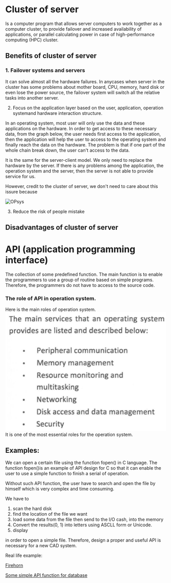 # Cluster of server
Is a computer program that allows server computers to work together as a computer cluster, to provide failover and increased availability of applications, or parallel calculating power in case of high-performance computing (HPC) cluster.

## Benefits of cluster of server
### 1. Failover systems and servers

It can solve almost all the hardware failures. In anycases when server in the cluster has some problems about mother board, CPU, memory, hard disk or even lose the power source, the failover system will switch all the relative tasks into another server.


2. Focus on the application layer based on the user, application, operation systemand hardware interaction structure.

In an operating system, most user will only use the data and these applications on the hardware. In order to get access to these necessary data, from the graph below, the user needs first access to the application, then the application will help the user to access to the operating system and finally reach the data on the hardware. The problem is that if one part of the whole chain break down, the user can't access to the data. 

It is the same for the server-client model. We only need to replace the hardware by the server. If there is any problems among the application, the operation system and the server, then the server is not able to provide service for us.

However, credit to the cluster of server, we don't need to care about this issure because 

![OPsys](/assets/opsys.png)

3. Reduce the risk of people mistake



## Disadvantages of cluster of server

# API (application programming interface)
The collection of some predefined function. The main function is to enable the programmers to use a group of routine based on simple programs. Therefore, the programmers do not have to access to the source code.

### The role of API in operation system.
Here is the main roles of operation system.
![oprole](/docs/assets/oprole.png)
It is one of the most essential roles for the operation system.

## Examples:
We can open a certain file using the function fopen() in C language. The function fopen()is an example of API design for C so that it can enable the user to use a simple function to finish a serial of operation. 

Without such API function, the user have to search and open the file by himself which is very complex and time consuming. 

We have to 
1. scan the hard disk
2. find the location of the file we want
3. load some data from the file then send to the I/O cash, into the memory
4. Convert the results(0, 1) into letters using ASCLL form or Unicode.
5. display

in order to open a simple file. Therefore, design a proper and useful API is necessary for a new CAD system.

Real life example:

[Firehorn](https://thefirehorn.com/features/cad_integration.html)

[Some simple API function for database](https://datatables.net/examples/api/)

